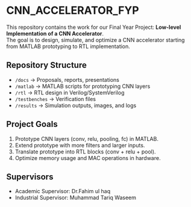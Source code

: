 # CNN_ACCELERATOR_FYP
This repository contains the work for our Final Year Project: **Low-level Implementation of a CNN Accelerator**.  
The goal is to design, simulate, and optimize a CNN accelerator starting from MATLAB prototyping to RTL implementation.

## Repository Structure
- `/docs` → Proposals, reports, presentations
- `/matlab` → MATLAB scripts for prototyping CNN layers
- `/rtl` → RTL design in Verilog/SystemVerilog
- `/testbenches` → Verification files
- `/results` → Simulation outputs, images, and logs

## Project Goals
1. Prototype CNN layers (conv, relu, pooling, fc) in MATLAB.
2. Extend prototype with more filters and larger inputs.
3. Translate prototype into RTL blocks (conv + relu + pool).
4. Optimize memory usage and MAC operations in hardware.

## Supervisors
- Academic Supervisor: Dr.Fahim ul haq
- Industrial Supervisor: Muhammad Tariq Waseem


